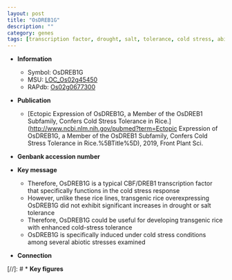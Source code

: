```yaml
---
layout: post
title: "OsDREB1G"
description: ""
category: genes
tags: [transcription factor, drought, salt, tolerance, cold stress, abiotic stress, salt tolerance, stress, biotic stress, stress tolerance, stress response]
---
```


* **Information**  
    + Symbol: OsDREB1G  
    + MSU: [LOC_Os02g45450](http://rice.uga.edu/cgi-bin/ORF_infopage.cgi?orf=LOC_Os02g45450)  
    + RAPdb: [Os02g0677300](http://rapdb.dna.affrc.go.jp/viewer/gbrowse_details/irgsp1?name=Os02g0677300)  

* **Publication**  
    + [Ectopic Expression of OsDREB1G, a Member of the OsDREB1 Subfamily, Confers Cold Stress Tolerance in Rice.](http://www.ncbi.nlm.nih.gov/pubmed?term=Ectopic Expression of OsDREB1G, a Member of the OsDREB1 Subfamily, Confers Cold Stress Tolerance in Rice.%5BTitle%5D), 2019, Front Plant Sci.

* **Genbank accession number**  

* **Key message**  
    + Therefore, OsDREB1G is a typical CBF/DREB1 transcription factor that specifically functions in the cold stress response
    + However, unlike these rice lines, transgenic rice overexpressing OsDREB1G did not exhibit significant increases in drought or salt tolerance
    + Therefore, OsDREB1G could be useful for developing transgenic rice with enhanced cold-stress tolerance
    + OsDREB1G is specifically induced under cold stress conditions among several abiotic stresses examined

* **Connection**  

[//]: # * **Key figures**  


